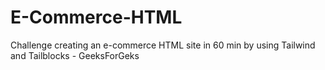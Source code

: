 # E-Commerce-HTML
Challenge creating an e-commerce HTML site in 60 min by using Tailwind and Tailblocks - GeeksForGeks
